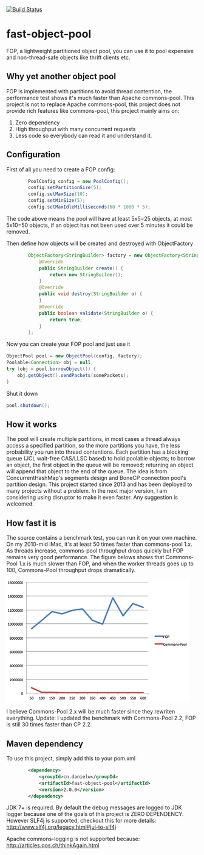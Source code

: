 [![Build Status](https://travis-ci.org/DanielYWoo/fast-object-pool.svg?branch=master)](https://travis-ci.org/DanielYWoo/fast-object-pool)

fast-object-pool
================
FOP, a lightweight partitioned object pool, you can use it to pool expensive and non-thread-safe objects like thrift clients etc.

Why yet another object pool
--------------

FOP is implemented with partitions to avoid thread contention, the performance test shows it's much faster than Apache commons-pool. This project is not to replace Apache commons-pool, this project does not provide rich features like commons-pool, this project mainly aims on:
1. Zero dependency
2. High throughput with many concurrent requests
3. Less code so everybody can read it and understand it.

Configuration
-------------
First of all you need to create a FOP config:


```java
        PoolConfig config = new PoolConfig();
        config.setPartitionSize(5);
        config.setMaxSize(10);
        config.setMinSize(5);
        config.setMaxIdleMilliseconds(60 * 1000 * 5);
```


The code above means the pool will have at least 5x5=25 objects, at most 5x10=50 objects, if an object has not been used over 5 minutes it could be removed.

Then define how objects will be created and destroyed with ObjectFactory


```java
        ObjectFactory<StringBuilder> factory = new ObjectFactory<StringBuilder>() {
            @Override
            public StringBuilder create() {
                return new StringBuilder();
            }
            @Override
            public void destroy(StringBuilder o) {
            }
            @Override
            public boolean validate(StringBuilder o) {
                return true;
            }
        };
```


Now you can create your FOP pool and just use it


```java
ObjectPool pool = new ObjectPool(config, factory);
Poolable<Connection> obj = null;
try (obj = pool.borrowObject()) {
    obj.getObject().sendPackets(somePackets);
}
```


Shut it down


```java
pool.shutdown();

```

How it works
--------------
The pool will create multiple partitions, in most cases a thread always access a specified partition, so the more partitions you have, the less probability you run into thread contentions. Each partition has a blocking queue (JCL wait-free CAS/LLSC based) to hold poolable objects; to borrow an object, the first object in the queue will be removed; returning an object will append that object to the end of the queue. The idea is from ConcurrentHashMap's segments design and BoneCP connection pool's partition design. This project started since 2013 and has been deployed to many projects without a problem. In the next major version, I am considering using disruptor to make it even faster. Any suggestion is welcomed.


How fast it is
--------------
The source contains a benchmark test, you can run it on your own machine. On my 2010-mid iMac, it's at least 50 times faster than commons-pool 1.x. As threads increase, commons-pool throughput drops quickly but FOP remains very good performance.
The figure belows shows that Commons-Pool 1.x is much slower than FOP, and when the worker threads goes up to 100, Commons-Pool throughput drops dramatically.

![](docs/benchmark.png?raw=true)

I believe Commons-Pool 2.x will be much faster since they rewriten everything. Update: I updated the benchmark with Commons-Pool 2.2, FOP is still 30 times faster than CP 2.2.

Maven dependency
---------------
To use this project, simply add this to your pom.xml


```xml
        <dependency>
            <groupId>cn.danielw</groupId>
            <artifactId>fast-object-pool</artifactId>
            <version>2.0.0</version>
        </dependency>
```


JDK 7+ is required. By default the debug messages are logged to JDK logger because one of the goals of this project is ZERO DEPENDENCY. However SLF4j is supported, checkout this for more details: http://www.slf4j.org/legacy.html#jul-to-slf4j

Apache commons-logging is not supported because: http://articles.qos.ch/thinkAgain.html

